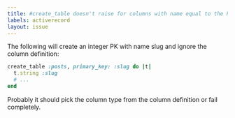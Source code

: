 ```yaml
---
title: #create_table doesn't raise for columns with name equal to the PK
labels: activerecord
layout: issue
---
```


The following will create an integer PK with name slug and ignore the column definition:

``` ruby
create_table :posts, primary_key: :slug do |t|
  t.string :slug
  # ...
end
```

Probably it should pick the column type from the column definition or fail completely.

